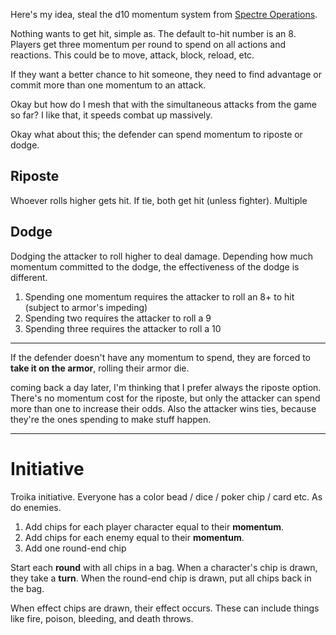 Here's my idea, steal the d10 momentum system from [Spectre Operations](https://spectreminiatures.com/blogs/news/spectre-operations-design-notes-engagements).

Nothing wants to get hit, simple as. The default to-hit number is an 8. Players get three momentum per round to spend on all actions and reactions. This could be to move, attack, block, reload, etc.

If they want a better chance to hit someone, they need to find advantage or commit more than one momentum to an attack.

Okay but how do I mesh that with the simultaneous attacks from the game so far? I like that, it speeds combat up massively.

Okay what about this; the defender can spend momentum to riposte or dodge. 
## Riposte
Whoever rolls higher gets hit. If tie, both get hit (unless fighter). Multiple 
## Dodge
Dodging the attacker to roll higher to deal damage. Depending how much momentum committed to the dodge, the effectiveness of the dodge is different.
1. Spending one momentum requires the attacker to roll an 8+ to hit (subject to armor's impeding)
2. Spending two requires the attacker to roll a 9
3. Spending three requires the attacker to roll a 10
-----
If the defender doesn't have any momentum to spend, they are forced to **take it on the armor**, rolling their armor die.

coming back a day later, I'm thinking that I prefer always the riposte option. There's no momentum cost for the riposte, but only the attacker can spend more than one to increase their odds. Also the attacker wins ties, because they're the ones spending to make stuff happen.

-----
# Initiative
Troika initiative.
Everyone has a color bead / dice / poker chip / card etc. As do enemies.
1. Add chips for each player character equal to their **momentum**.
2. Add chips for each enemy equal to their **momentum**.
3. Add one round-end chip

Start each **round** with all chips in a bag. When a character's chip is drawn, they take a **turn**. When the round-end chip is drawn, put all chips back in the bag.

When effect chips are drawn, their effect occurs. These can include things like fire, poison, bleeding, and death throws.
# 
